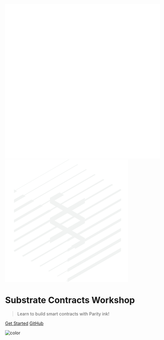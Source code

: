 ![document-icon](media/document-white.png ':size=300')
![substrate-logo](media/icon-parity-substrate-light.png ':size=300')

# Substrate Contracts Workshop

> Learn to build smart contracts with Parity ink!

[Get Started](README.md)
[GitHub](https://github.com/shawntabrizi/substrate-contracts-workshop)

<!-- Overwrite Background Image with black -->
![color](#3a3a3a)